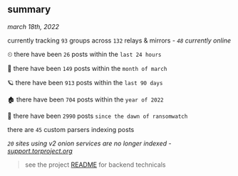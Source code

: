 
## summary
_march 18th, 2022_

currently tracking `93` groups across `132` relays & mirrors - _`48` currently online_

⏲ there have been `26` posts within the `last 24 hours`

🦈 there have been `149` posts within the `month of march`

🪐 there have been `913` posts within the `last 90 days`

🏚 there have been `704` posts within the `year of 2022`

🦕 there have been `2990` posts `since the dawn of ransomwatch`

there are `45` custom parsers indexing posts

_`20` sites using v2 onion services are no longer indexed - [support.torproject.org](https://support.torproject.org/onionservices/v2-deprecation/)_

> see the project [README](https://github.com/thetanz/ransomwatch#ransomwatch--) for backend technicals
